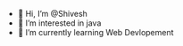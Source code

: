 - 👋 Hi, I’m @Shivesh
- 👀 I’m interested in java
- 🌱 I’m currently learning Web Devlopement


<!---
Shiveshjava/Shiveshjava is a ✨ special ✨ repository because its `README.md` (this file) appears on your GitHub profile.
You can click the Preview link to take a look at your changes.
--->
